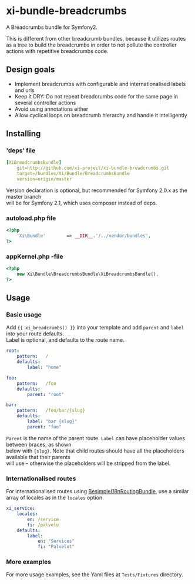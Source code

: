 xi-bundle-breadcrumbs
=====================

A Breadcrumbs bundle for Symfony2.

This is different from other breadcrumb bundles, because it utilizes routes  
as a tree to build the breadcrumbs in order to not pollute the controller  
actions with repetitive breadcrumbs code.


## Design goals

* Implement breadcrumbs with configurable and internationalised labels and urls
* Keep it DRY: Do not repeat breadcrumbs code for the same page in several controller actions
* Avoid using annotations either
* Allow cyclical loops on breadcrumb hierarchy and handle it intelligently


## Installing

### 'deps' file

```yaml
[XiBreadcrumbsBundle]
    git=http://github.com/xi-project/xi-bundle-breadcrumbs.git
    target=/bundles/Xi/Bundle/BreadcrumbsBundle
    version=origin/master
```

Version declaration is optional, but recommended for Symfony 2.0.x as the master branch  
will be for Symfony 2.1, which uses composer instead of deps.

### autoload.php file

```php
<?php
    'Xi\Bundle'        => __DIR__.'/../vendor/bundles',
?>
```

### appKernel.php -file

```php
<?php
    new Xi\Bundle\BreadcrumbsBundle\XiBreadcrumbsBundle(),
?>
```


## Usage


### Basic usage

Add `{{ xi_breadcrumbs() }}` into your template and add `parent` and `label` into your route defaults.  
Label is optional, and defaults to the route name.

```yaml
root:
    pattern:   /
    defaults:
        label: "home"

foo:
    pattern:   /foo
    defaults:
        parent: "root"

bar:
    pattern:   /foo/bar/{slug}
    defaults:
        label: "bar {slug}"
        parent: "foo"
```

`Parent` is the name of the parent route. `Label` can have placeholder values between braces, as shown  
below with `{slug}`. Note that child routes should have all the placeholders available that their parents  
will use – otherwise the placeholders will be stripped from the label.


### Internationalised routes

For internationalised routes using [BesimpleI18nRoutingBundle](https://github.com/BeSimple/BeSimpleI18nRoutingBundle), use a similar array of locales as in the `locales` option.

```yaml
xi_service:
    locales:
        en: /service
        fi: /palvelu
    defaults:
        label:
            en: "Services"
            fi: "Palvelut"
```

### More examples

For more usage examples, see the Yaml files at `Tests/Fixtures` directory.
